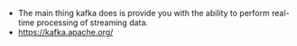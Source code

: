 * The main thing kafka does is provide you with the ability to perform real-time processing of streaming data.
* https://kafka.apache.org/